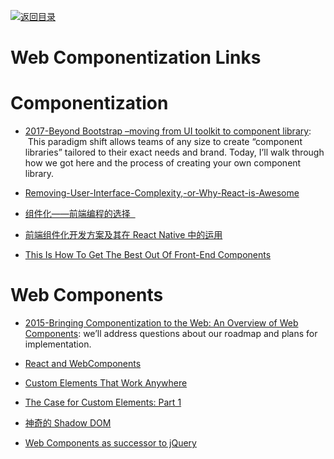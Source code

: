 [![返回目录](https://user-images.githubusercontent.com/5803001/38079637-ff0abcf0-3371-11e8-9b76-ad651620afc7.jpg)](https://github.com/wxyyxc1992/Awesome-Links)

# Web Componentization Links

# Componentization

- [2017-Beyond Bootstrap –moving from UI toolkit to component library](https://parg.co/bXt):   This paradigm shift allows teams of any size to create “component libraries” tailored to their exact needs and brand. Today, I’ll walk through how we got here and the process of creating your own component library.

* [Removing-User-Interface-Complexity,-or-Why-React-is-Awesome](http://jlongster.com/Removing-User-Interface-Complexity,-or-Why-React-is-Awesome)

- [组件化——前端编程的选择  ](http://mp.weixin.qq.com/s?__biz=MzI5MDEzMzg5Nw==&mid=2660394384&idx=1&sn=08485e817a96f3b3d309abae2ec9f1f5&chksm=f7424776c035ce602bde2487d9e483ff82be159b16ba241be1147c3533594c2fd24cc568daba&scene=0#wechat_redirect)

* [前端组件化开发方案及其在 React Native 中的运用](http://www.infoq.com/cn/articles/front-end-component-develop-and-application-in-react-native)

- [This Is How To Get The Best Out Of Front-End Components](https://parg.co/UcE)

# Web Components

- [2015-Bringing Componentization to the Web: An Overview of Web Components](https://www.sitepoint.com/bringing-componentization-web-overview-web-components/): we’ll address questions about our roadmap and plans for implementation.

* [React and WebComponents](https://github.com/facebook/react/issues/5052)

* [Custom Elements That Work Anywhere](https://medium.com/dev-channel/custom-elements-that-work-anywhere-898e1dd2bc48#.swvaa2mrh)

* [The Case for Custom Elements: Part 1](https://medium.com/dev-channel/the-case-for-custom-elements-part-1-65d807b4b439#.lwf2nk59c)

* [神奇的 Shadow DOM](https://aotu.io/notes/2016/06/24/Shadow-DOM/)

- [Web Components as successor to jQuery](https://gist.github.com/warpech/9431953)
